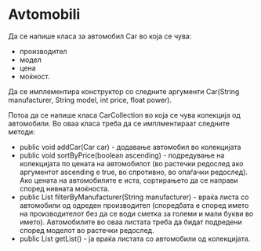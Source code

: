 # Avtomobili

Да се напише класа за автомобил Car во која се чува:

* производител
* модел
* цена
* моќност.

Да се имплементира конструктор со следните аргументи Car(String manufacturer, String model, int price, float power).

Потоа да се напише класа CarCollection во која се чува колекција од автомобили. Во оваа класа треба да се имплментираат следните методи:

* public void addCar(Car car) - додавање автомобил во колекцијата
* public void sortByPrice(boolean ascending) - подредување на колекцијата по цената на автомобилот (во растечки редослед ако аргументот ascending е true, во спротивно, во опаѓачки редослед). Ако цената на автомобилите е иста, сортирањето да се направи според нивната моќноста.
* public List<Car> filterByManufacturer(String manufacturer) - враќа листа со автомобили од одреден производител (споредбата е според името на производителот без да се води сметка за големи и мали букви во името). Автомобилите во оваа листата треба да бидат подредени според моделот во растечки редослед.
* public List<Car> getList() - ја враќа листата со автомобили од колекцијата.
